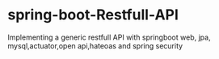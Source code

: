 # spring-boot-Restfull-API
Implementing a generic restfull API with springboot web, jpa, mysql,actuator,open api,hateoas and spring security

